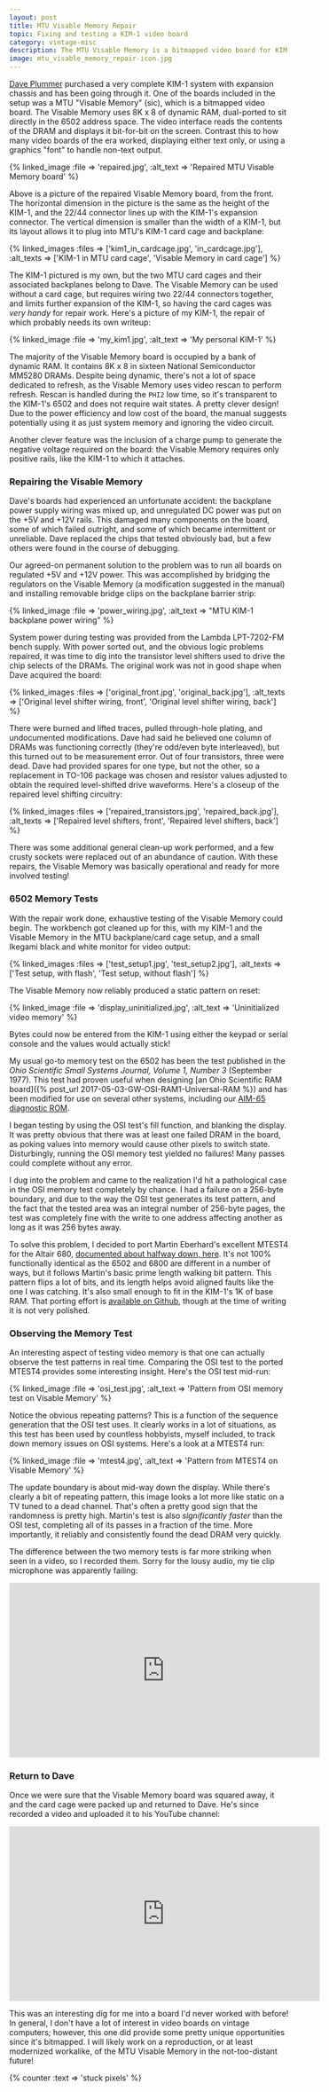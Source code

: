 ```yaml
---
layout: post
title: MTU Visable Memory Repair
topic: Fixing and testing a KIM-1 video board
category: vintage-misc
description: The MTU Visable Memory is a bitmapped video board for KIM-1 and compatible computers. It uses an 8K x 8 bank of DRAM in a dual-ported configuration, displaying the actual bit-for-bit contents of memory on the screen, rather than converting to characters or using graphics elements. This one was repaired for a customer.
image: mtu_visable_memory_repair-icon.jpg
---
```


[Dave Plummer](https://www.youtube.com/c/DavesGarage) purchased a very complete KIM-1 system with expansion chassis and has been going through it. One of the boards included in the setup was a MTU "Visable Memory" (sic), which is a bitmapped video board. The Visable Memory uses 8K x 8 of dynamic RAM, dual-ported to sit directly in the 6502 address space. The video interface reads the contents of the DRAM and displays it bit-for-bit on the screen. Contrast this to how many video boards of the era worked, displaying either text only, or using a graphics "font" to handle non-text output.

{% linked_image :file => 'repaired.jpg', :alt_text => 'Repaired MTU Visable Memory board' %}

Above is a picture of the repaired Visable Memory board, from the front. The horizontal dimension in the picture is the same as the height of the KIM-1, and the 22/44 connector lines up with the KIM-1's expansion connector. The vertical dimension is smaller than the width of a KIM-1, but its layout allows it to plug into MTU's KIM-1 card cage and backplane:

{% linked_images :files => ['kim1_in_cardcage.jpg', 'in_cardcage.jpg'], :alt_texts => ['KIM-1 in MTU card cage', 'Visable Memory in card cage'] %}

The KIM-1 pictured is my own, but the two MTU card cages and their associated backplanes belong to Dave. The Visable Memory can be used without a card cage, but requires wiring two 22/44 connectors together, and limits further expansion of the KIM-1, so having the card cages was *very handy* for repair work. Here's a picture of my KIM-1, the repair of which probably needs its own writeup:

{% linked_image :file => 'my_kim1.jpg', :alt_text => 'My personal KIM-1' %}

The majority of the Visable Memory board is occupied by a bank of dynamic RAM. It contains 8K x 8 in sixteen National Semiconductor MM5280 DRAMs. Despite being dynamic, there's not a lot of space dedicated to refresh, as the Visable Memory uses video rescan to perform refresh. Rescan is handled during the `PHI2` low time, so it's transparent to the KIM-1's 6502 and does not require wait states. A pretty clever design! Due to the power efficiency and low cost of the board, the manual suggests potentially using it as just system memory and ignoring the video circuit.

Another clever feature was the inclusion of a charge pump to generate the negative voltage required on the board: the Visable Memory requires only positive rails, like the KIM-1 to which it attaches.

### Repairing the Visable Memory

Dave's boards had experienced an unfortunate accident: the backplane power supply wiring was mixed up, and unregulated DC power was put on the +5V and +12V rails. This damaged many components on the board, some of which failed outright, and some of which became intermittent or unreliable. Dave replaced the chips that tested obviously bad, but a few others were found in the course of debugging.

Our agreed-on permanent solution to the problem was to run all boards on regulated +5V and +12V power. This was accomplished by bridging the regulators on the Visable Memory (a modification suggested in the manual) and installing removable bridge clips on the backplane barrier strip:

{% linked_image :file => 'power_wiring.jpg', :alt_text => "MTU KIM-1 backplane power wiring" %}

System power during testing was provided from the Lambda LPT-7202-FM bench supply. With power sorted out, and the obvious logic problems repaired, it was time to dig into the transistor level shifters used to drive the chip selects of the DRAMs. The original work was not in good shape when Dave acquired the board:

{% linked_images :files => ['original_front.jpg', 'original_back.jpg'], :alt_texts => ['Original level shifter wiring, front', 'Original level shifter wiring, back'] %}

There were burned and lifted traces, pulled through-hole plating, and undocumented modifications. Dave had said he believed one column of DRAMs was functioning correctly (they're odd/even byte interleaved), but this turned out to be measurement error. Out of four transistors, three were dead. Dave had provided spares for one type, but not the other, so a replacement in TO-106 package was chosen and resistor values adjusted to obtain the required level-shifted drive waveforms. Here's a closeup of the repaired level shifting circuitry:

{% linked_images :files => ['repaired_transistors.jpg', 'repaired_back.jpg'], :alt_texts => ['Repaired level shifters, front', 'Repaired level shifters, back'] %}

There was some additional general clean-up work performed, and a few crusty sockets were replaced out of an abundance of caution. With these repairs, the Visable Memory was basically operational and ready for more involved testing!

### 6502 Memory Tests

With the repair work done, exhaustive testing of the Visable Memory could begin. The workbench got cleaned up for this, with my KIM-1 and the Visable Memory in the MTU backplane/card cage setup, and a small Ikegami black and white monitor for video output:

{% linked_images :files => ['test_setup1.jpg', 'test_setup2.jpg'], :alt_texts => ['Test setup, with flash', 'Test setup, without flash'] %}

The Visable Memory now reliably produced a static pattern on reset:

{% linked_image :file => 'display_uninitialized.jpg', :alt_text => 'Uninitialized video memory' %}

Bytes could now be entered from the KIM-1 using either the keypad or serial console and the values would actually stick!

My usual go-to memory test on the 6502 has been the test published in the _Ohio Scientific Small Systems Journal, Volume 1, Number 3_ (September 1977). This test had proven useful when designing [an Ohio Scientific RAM board]({% post_url 2017-05-03-GW-OSI-RAM1-Universal-RAM %}) and has been modified for use on several other systems, including our [AIM-65 diagnostic ROM](https://github.com/glitchwrks/aim65_memtest/).

I began testing by using the OSI test's fill function, and blanking the display. It was pretty obvious that there was at least one failed DRAM in the board, as poking values into memory would cause other pixels to switch state. Disturbingly, running the OSI memory test yielded no failures! Many passes could complete without any error.

I dug into the problem and came to the realization I'd hit a pathological case in the OSI memory test completely by chance. I had a failure on a 256-byte boundary, and due to the way the OSI test generates its test pattern, and the fact that the tested area was an integral number of 256-byte pages, the test was completely fine with the write to one address affecting another as long as it was 256 bytes away.

To solve this problem, I decided to port Martin Eberhard's excellent MTEST4 for the Altair 680, [documented about halfway down, here](https://www.retrotechnology.com/restore/altair680.html). It's not 100% functionally identical as the 6502 and 6800 are different in a number of ways, but it follows Martin's basic prime length walking bit pattern. This pattern flips a lot of bits, and its length helps avoid aligned faults like the one I was catching. It's also small enough to fit in the KIM-1's 1K of base RAM. That porting effort is [available on Github](https://github.com/glitchwrks/kim1_memtest), though at the time of writing it is not very polished.

### Observing the Memory Test

An interesting aspect of testing video memory is that one can actually observe the test patterns in real time. Comparing the OSI test to the ported MTEST4 provides some interesting insight. Here's the OSI test mid-run:

{% linked_image :file => 'osi_test.jpg', :alt_text => 'Pattern from OSI memory test on Visable Memory' %}

Notice the obvious repeating patterns? This is a function of the sequence generation that the OSI test uses. It clearly works in a lot of situations, as this test has been used by countless hobbyists, myself included, to track down memory issues on OSI systems. Here's a look at a MTEST4 run:

{% linked_image :file => 'mtest4.jpg', :alt_text => 'Pattern from MTEST4 on Visable Memory' %}

The update boundary is about mid-way down the display. While there's clearly a bit of repeating pattern, this image looks a lot more like static on a TV tuned to a dead channel. That's often a pretty good sign that the randomness is pretty high. Martin's test is also *significantly faster* than the OSI test, completing all of its passes in a fraction of the time. More importantly, it reliably and consistently found the dead DRAM very quickly.

The difference between the two memory tests is far more striking when seen in a video, so I recorded them. Sorry for the lousy audio, my tie clip microphone was apparently failing:

<div class="center"><iframe width="560" height="315" src="https://www.youtube.com/embed/eA3TtCCNmKo" title="YouTube video player" frameborder="0" allow="accelerometer; autoplay; clipboard-write; encrypted-media; gyroscope; picture-in-picture; web-share" allowfullscreen></iframe></div>

### Return to Dave

Once we were sure that the Visable Memory board was squared away, it and the card cage were packed up and returned to Dave. He's since recorded a video and uploaded it to his YouTube channel:

<div class="center"><iframe width="560" height="315" src="https://www.youtube.com/embed/lX3qhAeg_nM" title="YouTube video player" frameborder="0" allow="accelerometer; autoplay; clipboard-write; encrypted-media; gyroscope; picture-in-picture; web-share" allowfullscreen></iframe></div>

This was an interesting dig for me into a board I'd never worked with before! In general, I don't have a lot of interest in video boards on vintage computers; however, this one did provide some pretty unique opportunities since it's bitmapped. I will likely work on a reproduction, or at least modernized workalike, of the MTU Visable Memory in the not-too-distant future!

{% counter :text => 'stuck pixels' %}
